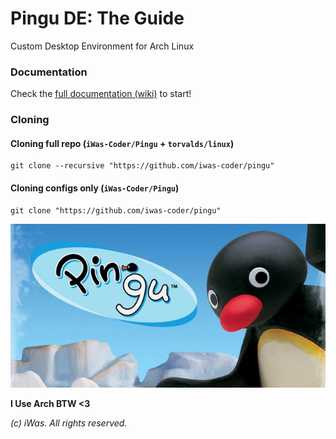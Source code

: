 # Pingu DE: The Guide

Custom Desktop Environment for Arch Linux

### Documentation
Check the [full documentation (wiki)](https://github.com/iWas-Coder/Pingu/wiki) to start!

### Cloning
#### Cloning full repo (`iWas-Coder/Pingu` + `torvalds/linux`)
```console
git clone --recursive "https://github.com/iwas-coder/pingu"
```
#### Cloning configs only (`iWas-Coder/Pingu`)
```console
git clone "https://github.com/iwas-coder/pingu"
```

![Pingu Title](https://raw.githubusercontent.com/iWas-Coder/Pingu/main/assets/pingu-title.jpg)

**I Use Arch BTW <3**

_(c) iWas. All rights reserved._
